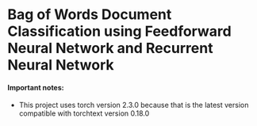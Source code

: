 # Bag of Words Document Classification using Feedforward Neural Network and Recurrent Neural Network

#### Important notes:
- This project uses torch version 2.3.0 because that is the latest version compatible with torchtext version 0.18.0
